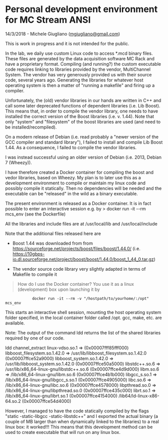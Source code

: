 
Personal development environment for MC Stream ANSI
===================================================

14/3/2018 - Michele Giugliano (mgiugliano@gmail.com)

This is work in progress and it is not intended for the public.

In the lab, we daily use custom Linux code to access *.mcd binary files.
These files are generated by the data acquisition software MC Rack and have
a proprietary format. Compiling (and running?) the custom executable code requires
linking to libraries provided by the vendor, MultiChannel System. The vendor 
has very generously provided us with their source code, several years ago. 
Generating the libraries for whatever host operating system is then a matter of
"running a makefile" and firing up a compiler.

Unfortunately, the (old) vendor libraries in our hands are written in C++ and call some
later deprecated functions of dependent libraries (i.e. Lib Boost). This means that,
in order to compile the vendor library, one needs to have installed the correct version
of the Boost libraries (i.e. v. 1.44). Note that only "system" and "filesystem" of the boost
libraries are used (and need to be installed/recompiled).

On a modern release of Debian (i.e. read probably a "newer version of the GCC compiler and standard
library"), I failed to install and compile Lib Boost 1.44. As a consequence, I failed to compile
the vendor libraries.

I was instead successful using an older version of Debian (i.e. 2013, Debian 7 (Wheezy)).

I have therefore created a Docker container for compiling the boost and vedor libraries,
based on Wheezy. My plan is to later use this as a development environment to compile or
maintain my linux code and possibly compile it statically. Then no dependencies will be needed
and the executable can be "released" in the wild as a binary executable.

The present environment is released as a Docker container. It is in fact possible to 
enter an interactive session e.g. by > docker run -it --rm mcs_env (see the Dockerfile)

All the libraries and include files are at /usr/local/lib and /usr/local/include

Note that the additional files released here are

- Boost 1.44 was downloaded from from https://sourceforge.net/projects/boost/files/boost/1.44.0/
(i.e. https://10gbps-io.dl.sourceforge.net/project/boost/boost/1.44.0/boost_1_44_0.tar.gz)

- The vendor source code library very slightly adapted in terms of Makefile to compile it


> How do I use the Docker container? You use it as a linux (development) box upon launching it by

				docker run -it --rm -v "/hostpath/to/yourhome/:/opt" mcs_env
This starts an interactive shell session, mounting the host operating system folder specified, in the
local container folder called /opt. gcc, make, etc. are available.

Note: The output of the command ldd returns the list of the shared libraries required by one of our code.

ldd channel_extract
        linux-vdso.so.1 =>  (0x00007fff85fff000)
        libboost_filesystem.so.1.42.0 => /usr/lib/libboost_filesystem.so.1.42.0 (0x00007ffce52a9000)
        libboost_system.so.1.42.0 => /usr/lib/libboost_system.so.1.42.0 (0x00007ffce50a5000)
        libstdc++.so.6 => /usr/lib/x86_64-linux-gnu/libstdc++.so.6 (0x00007ffce4d9d000)
        libm.so.6 => /lib/x86_64-linux-gnu/libm.so.6 (0x00007ffce4b1b000)
        libgcc_s.so.1 => /lib/x86_64-linux-gnu/libgcc_s.so.1 (0x00007ffce4905000)
        libc.so.6 => /lib/x86_64-linux-gnu/libc.so.6 (0x00007ffce4578000)
        libpthread.so.0 => /lib/x86_64-linux-gnu/libpthread.so.0 (0x00007ffce435c000)
        librt.so.1 => /lib/x86_64-linux-gnu/librt.so.1 (0x00007ffce4154000)
        /lib64/ld-linux-x86-64.so.2 (0x00007ffce54d4000)

However, I managed to have the code statically compiled by the flags "static -static-libgcc -static-libstdc++"
and I exported the actual binary (a couple of MB larger than when dynamically linked to the libraries) to 
a real linux box: it worked!!! This means that this development method can be used to create executable that
will run on any linux box.



